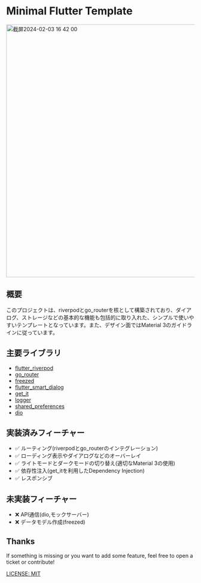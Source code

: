 # Minimal Flutter Template
<img width="675" alt="截屏2024-02-03 16 42 00" src="https://github.com/KentaIbayashi/minimal_flutter_template/assets/18243238/eb0ddaa5-dd93-4327-98a4-05f37d8bfafb">

## 概要
このプロジェクトは、riverpodとgo_routerを核として構築されており、ダイアログ、ストレージなどの基本的な機能も包括的に取り入れた、シンプルで使いやすいテンプレートとなっています。また、デザイン面ではMaterial 3のガイドラインに従っています。

## 主要ライブラリ
- [flutter_riverpod](https://pub.dev/packages/flutter_riverpod)
- [go_router](https://pub.dev/packages/go_router)
- [freezed](https://pub.dev/packages/freezed)
- [flutter_smart_dialog](https://pub.dev/packages/flutter_smart_dialog)
- [get_it](https://pub.dev/packages/get_it)
- [logger](https://pub.dev/packages/logger)
- [shared_preferences](https://pub.dev/packages/shared_preferences)
- [dio](https://pub.dev/packages/dio)

## 実装済みフィーチャー
- ✅ ルーティング(riverpodとgo_routerのインテグレーション)
- ✅ ローディング表示やダイアログなどのオーバーレイ
- ✅ ライトモードとダークモードの切り替え(適切なMaterial 3の使用)
- ✅ 依存性注入(get_itを利用したDependency Injection)
- ✅ レスポンシブ

## 未実装フィーチャー
- ❌ API通信(dio,モックサーバー)
- ❌ データモデル作成(freezed)


## Thanks

If something is missing or you want to add some feature, feel free to open a ticket or contribute!

[LICENSE: MIT](LICENSE)
